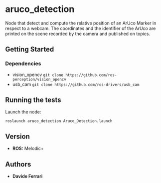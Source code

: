 
# aruco_detection

Node that detect and compute the relative position of an ArUco Marker in respect to a webcam.
The coordinates and the identifier of the ArUco are printed on the scene recorded by the camera and published on topics.

## Getting Started

### Dependencies

 * vision_opencv
 ```git clone https://github.com/ros-perception/vision_opencv```
 * usb_cam
  ```git clone https://github.com/ros-drivers/usb_cam```
 
## Running the tests

Launch the node:

```roslaunch aruco_detection Aruco_Detection.launch```

## Version

* **ROS:** Melodic+

## Authors

* **Davide Ferrari**

